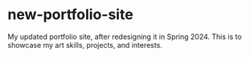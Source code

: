 # new-portfolio-site

My updated portfolio site, after redesigning it in Spring 2024. This is to showcase my art skills, projects, and interests.
